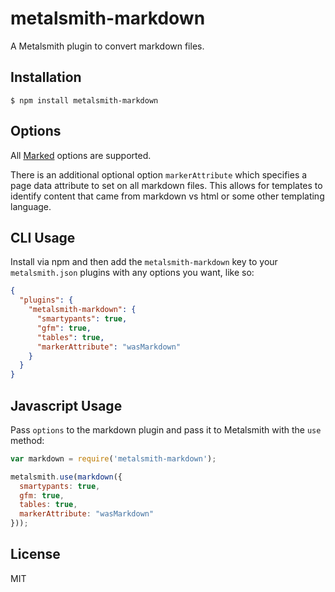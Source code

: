 
# metalsmith-markdown

  A Metalsmith plugin to convert markdown files.

## Installation

    $ npm install metalsmith-markdown

## Options

  All [Marked](https://github.com/chjj/marked) options are supported.

  There is an additional optional option `markerAttribute` which specifies a page data attribute to set on all markdown files. This
  allows for templates to identify content that came from markdown vs html or some other templating language.

## CLI Usage

  Install via npm and then add the `metalsmith-markdown` key to your `metalsmith.json` plugins with any options you want, like so:

```json
{
  "plugins": {
    "metalsmith-markdown": {
      "smartypants": true,
      "gfm": true,
      "tables": true,
      "markerAttribute": "wasMarkdown"
    }
  }
}
```

## Javascript Usage

  Pass `options` to the markdown plugin and pass it to Metalsmith with the `use` method:

```js
var markdown = require('metalsmith-markdown');

metalsmith.use(markdown({
  smartypants: true,
  gfm: true,
  tables: true,
  markerAttribute: "wasMarkdown"
}));
```

## License

  MIT
